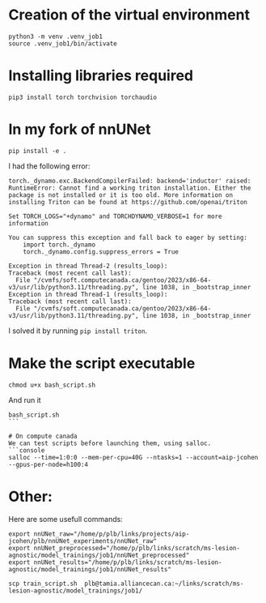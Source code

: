 # Creation of the virtual environment

```console
python3 -m venv .venv_job1
source .venv_job1/bin/activate
```

# Installing libraries required

```console
pip3 install torch torchvision torchaudio
```

# In my fork of nnUNet
```console
pip install -e .
```

I had the following error: 
```console
torch._dynamo.exc.BackendCompilerFailed: backend='inductor' raised:
RuntimeError: Cannot find a working triton installation. Either the package is not installed or it is too old. More information on installing Triton can be found at https://github.com/openai/triton

Set TORCH_LOGS="+dynamo" and TORCHDYNAMO_VERBOSE=1 for more information

You can suppress this exception and fall back to eager by setting:
    import torch._dynamo
    torch._dynamo.config.suppress_errors = True

Exception in thread Thread-2 (results_loop):
Traceback (most recent call last):
  File "/cvmfs/soft.computecanada.ca/gentoo/2023/x86-64-v3/usr/lib/python3.11/threading.py", line 1038, in _bootstrap_inner
Exception in thread Thread-1 (results_loop):
Traceback (most recent call last):
  File "/cvmfs/soft.computecanada.ca/gentoo/2023/x86-64-v3/usr/lib/python3.11/threading.py", line 1038, in _bootstrap_inner
``` 
I solved it by running `pip install triton`.

# Make the script executable
```console
chmod u+x bash_script.sh
```
And run it
```console
bash_script.sh
``` 

# On compute canada
We can test scripts before launching them, using salloc.
```console
salloc --time=1:0:0 --mem-per-cpu=40G --ntasks=1 --account=aip-jcohen  --gpus-per-node=h100:4
```

# Other:
Here are some usefull commands:
```console
export nnUNet_raw="/home/p/plb/links/projects/aip-jcohen/plb/nnUNet_experiments/nnUNet_raw"
export nnUNet_preprocessed="/home/p/plb/links/scratch/ms-lesion-agnostic/model_trainings/job1/nnUNet_preprocessed"
export nnUNet_results="/home/p/plb/links/scratch/ms-lesion-agnostic/model_trainings/job1/nnUNet_results"
```
```console
scp train_script.sh  plb@tamia.alliancecan.ca:~/links/scratch/ms-lesion-agnostic/model_trainings/job1/
```
